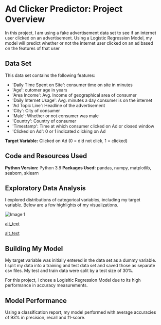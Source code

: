 # Ad Clicker Predictor: Project Overview

In this project, I am using a fake advertisement data set to see if an internet user clicked on an advertisement. Using a Logistic Regression Model, my model will predict whether or not the internet user clicked on an ad based on the features of that user 

## Data Set
This data set contains the following features:

* 'Daily Time Spent on Site': consumer time on site in minutes
* 'Age': cutomer age in years
* 'Area Income': Avg. Income of geographical area of consumer
* 'Daily Internet Usage': Avg. minutes a day consumer is on the internet
* 'Ad Topic Line': Headline of the advertisement
* 'City': City of consumer
* 'Male': Whether or not consumer was male
* 'Country': Country of consumer
* 'Timestamp': Time at which consumer clicked on Ad or closed window
* 'Clicked on Ad': 0 or 1 indicated clicking on Ad

**Target Variable:** Clicked on Ad (0 = did not click, 1 = clicked)

## Code and Resources Used
**Python Version:** Python 3.8
**Packages Used:** pandas, numpy, matplotlib, seaborn, sklearn

## Exploratory Data Analysis
I explored distributions of categorical variables, including my target variable. Below are a few highlights of my visualizations.

![Image 1]('https://github.com/darienlizano/Ad_Clicker_Predictor/blob/main/ad_corr_plot.png')

[alt_text]('https://github.com/darienlizano/Ad_Clicker_Predictor/blob/main/internet_plot.png')

[alt_text]('https://github.com/darienlizano/Ad_Clicker_Predictor/blob/main/kde_dist.png')

## Building My Model
My target variable was initially entered in the data set as a dummy variable. I split my data into a training and test data set and saved those as separate csv files. My test and train data were split by a test size of 30%.

For this project, I chose a Logisitic Regression Model due to its high performance in accuracy measurements. 

## Model Performance 
Using a classification report, my model performed with average accuracies of 93% in precision, recall and f1-score.
